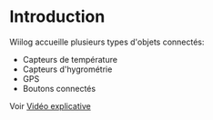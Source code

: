 # Introduction

Wiilog accueille plusieurs types d'objets connectés:

* Capteurs de température
* Capteurs d'hygrométrie
* GPS
* Boutons connectés

Voir [Vidéo explicative](../general/videos-explicatives/nouvelles-fonctionnalites-iot.md)

